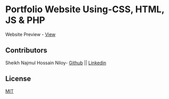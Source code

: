 # Portfolio Website Using-CSS, HTML, JS & PHP

Website Preview - [View](https://sheikh-niloy.github.io/Portfolio_Website_CSS_HTML_JS_PHP)



## Contributors

Sheikh Najmul Hossain Niloy- [Github](https://github.com/sheikh-niloy) || [Linkedin](https://www.linkedin.com/in/sheikh-niloy/) 

## License

[MIT](https://choosealicense.com/licenses/mit/)
